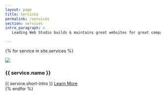 ```yaml
---
layout: page
title: Services
permalink: /services
section: services
intro_paragraph: >
   Leading Web Studio builds & maintains great websites for great companies.

---
```

{% for service in site.services %}
  <div class="serviceslisting">

  <img src="{{service.lead-image}}" class="servicesimage" />
  <h3>{{ service.name }}</h3>
  {{ service.short-intro }}
  <a href="{{ service.url }}">Learn More</a>

  </div>
{% endfor %}
